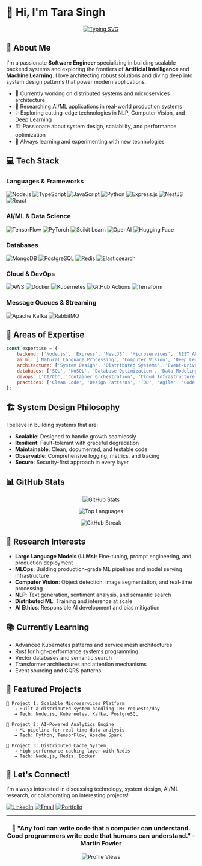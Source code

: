 # 👋 Hi, I'm Tara Singh

<div align="center">
  
[![Typing SVG](https://readme-typing-svg.herokuapp.com?font=Fira+Code&pause=1000&color=2E9FFF&center=true&vCenter=true&width=435&lines=Full+Stack+Engineer;AI%2FML+Researcher;System+Design+Enthusiast;Cloud+Architecture+Expert)](https://git.io/typing-svg)

</div>

## 🚀 About Me

I'm a passionate **Software Engineer** specializing in building scalable backend systems and exploring the frontiers of **Artificial Intelligence** and **Machine Learning**. I love architecting robust solutions and diving deep into system design patterns that power modern applications.

- 🔭 Currently working on distributed systems and microservices architecture
- 🧠 Researching AI/ML applications in real-world production systems
- 💡 Exploring cutting-edge technologies in NLP, Computer Vision, and Deep Learning
- 🏗️ Passionate about system design, scalability, and performance optimization
- 🌱 Always learning and experimenting with new technologies

## 💻 Tech Stack

### Languages & Frameworks
![Node.js](https://img.shields.io/badge/Node.js-339933?style=for-the-badge&logo=node.js&logoColor=white)
![TypeScript](https://img.shields.io/badge/TypeScript-3178C6?style=for-the-badge&logo=typescript&logoColor=white)
![JavaScript](https://img.shields.io/badge/JavaScript-F7DF1E?style=for-the-badge&logo=javascript&logoColor=black)
![Python](https://img.shields.io/badge/Python-3776AB?style=for-the-badge&logo=python&logoColor=white)
![Express.js](https://img.shields.io/badge/Express.js-000000?style=for-the-badge&logo=express&logoColor=white)
![NestJS](https://img.shields.io/badge/NestJS-E0234E?style=for-the-badge&logo=nestjs&logoColor=white)
![React](https://img.shields.io/badge/React-61DAFB?style=for-the-badge&logo=react&logoColor=black)

### AI/ML & Data Science
![TensorFlow](https://img.shields.io/badge/TensorFlow-FF6F00?style=for-the-badge&logo=tensorflow&logoColor=white)
![PyTorch](https://img.shields.io/badge/PyTorch-EE4C2C?style=for-the-badge&logo=pytorch&logoColor=white)
![Scikit Learn](https://img.shields.io/badge/Scikit_Learn-F7931E?style=for-the-badge&logo=scikit-learn&logoColor=white)
![OpenAI](https://img.shields.io/badge/OpenAI-412991?style=for-the-badge&logo=openai&logoColor=white)
![Hugging Face](https://img.shields.io/badge/Hugging_Face-FFD21E?style=for-the-badge&logo=huggingface&logoColor=black)

### Databases
![MongoDB](https://img.shields.io/badge/MongoDB-47A248?style=for-the-badge&logo=mongodb&logoColor=white)
![PostgreSQL](https://img.shields.io/badge/PostgreSQL-4169E1?style=for-the-badge&logo=postgresql&logoColor=white)
![Redis](https://img.shields.io/badge/Redis-DC382D?style=for-the-badge&logo=redis&logoColor=white)
![Elasticsearch](https://img.shields.io/badge/Elasticsearch-005571?style=for-the-badge&logo=elasticsearch&logoColor=white)

### Cloud & DevOps
![AWS](https://img.shields.io/badge/AWS-232F3E?style=for-the-badge&logo=amazon-aws&logoColor=white)
![Docker](https://img.shields.io/badge/Docker-2496ED?style=for-the-badge&logo=docker&logoColor=white)
![Kubernetes](https://img.shields.io/badge/Kubernetes-326CE5?style=for-the-badge&logo=kubernetes&logoColor=white)
![GitHub Actions](https://img.shields.io/badge/GitHub_Actions-2088FF?style=for-the-badge&logo=github-actions&logoColor=white)
![Terraform](https://img.shields.io/badge/Terraform-7B42BC?style=for-the-badge&logo=terraform&logoColor=white)

### Message Queues & Streaming
![Apache Kafka](https://img.shields.io/badge/Apache_Kafka-231F20?style=for-the-badge&logo=apache-kafka&logoColor=white)
![RabbitMQ](https://img.shields.io/badge/RabbitMQ-FF6600?style=for-the-badge&logo=rabbitmq&logoColor=white)

## 🎯 Areas of Expertise

```javascript
const expertise = {
    backend: ['Node.js', 'Express', 'NestJS', 'Microservices', 'REST APIs', 'GraphQL'],
    ai_ml: ['Natural Language Processing', 'Computer Vision', 'Deep Learning', 'LLMs', 'MLOps'],
    architecture: ['System Design', 'Distributed Systems', 'Event-Driven Architecture', 'CQRS'],
    databases: ['SQL', 'NoSQL', 'Database Optimization', 'Data Modeling'],
    devops: ['CI/CD', 'Container Orchestration', 'Cloud Infrastructure', 'Monitoring'],
    practices: ['Clean Code', 'Design Patterns', 'TDD', 'Agile', 'Code Reviews']
};
```

## 🏗️ System Design Philosophy

I believe in building systems that are:
- **Scalable**: Designed to handle growth seamlessly
- **Resilient**: Fault-tolerant with graceful degradation
- **Maintainable**: Clean, documented, and testable code
- **Observable**: Comprehensive logging, metrics, and tracing
- **Secure**: Security-first approach in every layer

## 📊 GitHub Stats

<div align="center">
  
![GitHub Stats](https://github-readme-stats.vercel.app/api?username=im-tara-singh&show_icons=true&theme=tokyonight&hide_border=true&count_private=true)

![Top Languages](https://github-readme-stats.vercel.app/api/top-langs/?username=im-tara-singh&layout=compact&theme=tokyonight&hide_border=true)

![GitHub Streak](https://github-readme-streak-stats.herokuapp.com/?user=im-tara-singh&theme=tokyonight&hide_border=true)

</div>

## 🔬 Research Interests

- **Large Language Models (LLMs)**: Fine-tuning, prompt engineering, and production deployment
- **MLOps**: Building production-grade ML pipelines and model serving infrastructure
- **Computer Vision**: Object detection, image segmentation, and real-time processing
- **NLP**: Text generation, sentiment analysis, and semantic search
- **Distributed ML**: Training and inference at scale
- **AI Ethics**: Responsible AI development and bias mitigation

## 📚 Currently Learning

- Advanced Kubernetes patterns and service mesh architectures
- Rust for high-performance systems programming
- Vector databases and semantic search
- Transformer architectures and attention mechanisms
- Event sourcing and CQRS patterns

## 🌟 Featured Projects

<!-- Add your projects here -->
```
🔹 Project 1: Scalable Microservices Platform
   → Built a distributed system handling 1M+ requests/day
   → Tech: Node.js, Kubernetes, Kafka, PostgreSQL

🔹 Project 2: AI-Powered Analytics Engine
   → ML pipeline for real-time data analysis
   → Tech: Python, TensorFlow, Apache Spark

🔹 Project 3: Distributed Cache System
   → High-performance caching layer with Redis
   → Tech: Node.js, Redis, Docker
```

## 💬 Let's Connect!

I'm always interested in discussing technology, system design, AI/ML research, or collaborating on interesting projects!

[![LinkedIn](https://img.shields.io/badge/LinkedIn-0A66C2?style=for-the-badge&logo=linkedin&logoColor=white)](https://linkedin.com/in/tara-singh-579462193)
[![Email](https://img.shields.io/badge/Email-D14836?style=for-the-badge&logo=gmail&logoColor=white)](mailto:tarasinghrawat6@gmail.com)
[![Portfolio](https://img.shields.io/badge/Portfolio-000000?style=for-the-badge&logo=vercel&logoColor=white)](https://your-portfolio.com)

---

<div align="center">
  
### 💭 "Any fool can write code that a computer can understand. Good programmers write code that humans can understand." - Martin Fowler

![Profile Views](https://hitscounter.dev/api/hit?url=https%3A%2F%2Fgithub.com%2Fim-tara-singh&label=&icon=github&color=%23198754&message=&style=flat&tz=UTC)

</div>

